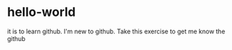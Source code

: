 # hello-world
it is to learn github.
I'm new to github. Take this exercise to get me know the github
